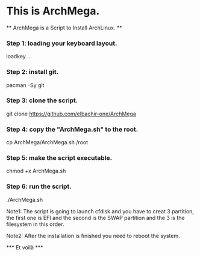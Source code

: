 # This is ArchMega.
** ArchMega is a Script to Install ArchLinux. **
### Step 1: loading your keyboard layout.

loadkey ...

### Step 2: install git.

pacman -Sy git

### Step 3: clone the script.

git clone https://github.com/elbachir-one/ArchMega

### Step 4: copy the "ArchMega.sh" to the root.

cp ArchMega/ArchMega.sh /root

### Step 5: make the script executable.

chmod +x ArchMega.sh

### Step 6: run the script.

./ArchMega.sh

Note1: The script is going to launch cfdisk and you have to creat 3 partition, the first one is EFI and the second is the SWAP partition and the 3 is the filesystem in this order.

Note2: After the installation is finished you need to reboot the system.

*** Et voilà ***
